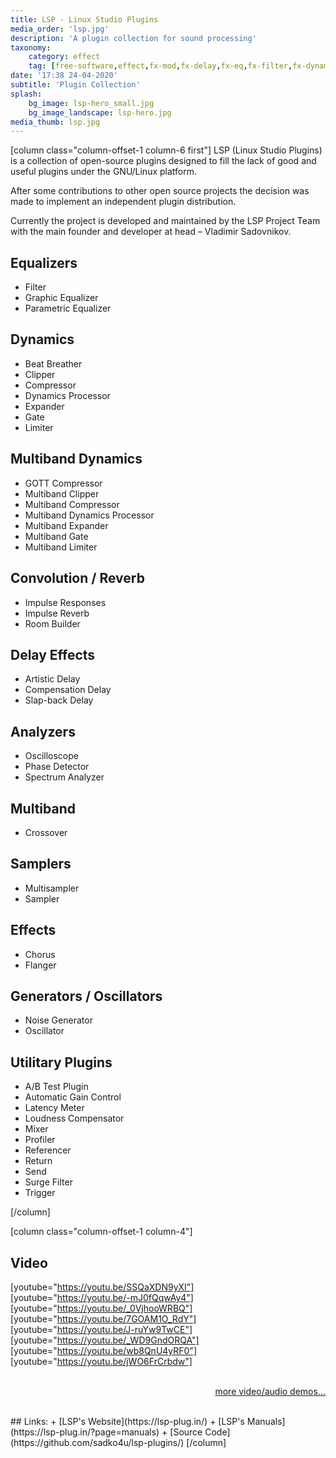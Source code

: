 ```yaml
---
title: LSP - Linux Studio Plugins
media_order: 'lsp.jpg'
description: 'A plugin collection for sound processing'
taxonomy:
    category: effect
    tag: [free-software,effect,fx-mod,fx-delay,fx-eq,fx-filter,fx-dynamics,fx-distortion,fx-other,ucase-pr,ucase-fx]
date: '17:38 24-04-2020'
subtitle: 'Plugin Collection'
splash:
    bg_image: lsp-hero_small.jpg
    bg_image_landscape: lsp-hero.jpg
media_thumb: lsp.jpg
---
```

[column class="column-offset-1 column-6 first"]
LSP (Linux Studio Plugins) is a collection of open-source plugins designed to fill the lack of good and useful plugins under the GNU/Linux platform.

After some contributions to other open source projects the decision was made to implement an independent plugin distribution.

Currently the project is developed and maintained by the LSP Project Team with the main founder and developer at head – Vladimir Sadovnikov.

## Equalizers

+ Filter
+ Graphic Equalizer
+ Parametric Equalizer

## Dynamics

+ Beat Breather
+ Clipper
+ Compressor
+ Dynamics Processor
+ Expander
+ Gate
+ Limiter

## Multiband Dynamics

+ GOTT Compressor
+ Multiband Clipper
+ Multiband Compressor
+ Multiband Dynamics Processor
+ Multiband Expander
+ Multiband Gate
+ Multiband Limiter

## Convolution / Reverb

+ Impulse Responses
+ Impulse Reverb
+ Room Builder

## Delay Effects

+ Artistic Delay
+ Compensation Delay
+ Slap-back Delay

## Analyzers

+ Oscilloscope
+ Phase Detector
+ Spectrum Analyzer

## Multiband

+ Crossover

## Samplers
+ Multisampler
+ Sampler

## Effects

+ Chorus
+ Flanger

## Generators / Oscillators

+ Noise Generator
+ Oscillator

## Utilitary Plugins

+ A/B Test Plugin
+ Automatic Gain Control
+ Latency Meter
+ Loudness Compensator
+ Mixer
+ Profiler
+ Referencer
+ Return
+ Send
+ Surge Filter
+ Trigger

[/column]

[column class="column-offset-1 column-4"]
## Video
[youtube="https://youtu.be/SSQaXDN9yXI"]
<br>
[youtube="https://youtu.be/-mJ0fQqwAy4"]
<br>
[youtube="https://youtu.be/_0VjhooWRBQ"]
<br>
[youtube="https://youtu.be/7GOAM1O_RdY"]
<br>
[youtube="https://youtu.be/J-ruYw9TwCE"]
<br>
[youtube="https://youtu.be/_WD9GndORQA"]
<br>
[youtube="https://youtu.be/wb8QnU4yRF0"]
<br>
[youtube="https://youtu.be/jWO6FrCrbdw"]
<br>
<br>
<p align="right">
 <a href="https://wiki.zynthian.org/index.php/Zynthian_Sound_Demos" target="_blank">more video/audio demos...</a>
</p>
<br>
## Links:
+ [LSP's Website](https://lsp-plug.in/)
+ [LSP's Manuals](https://lsp-plug.in/?page=manuals)
+ [Source Code](https://github.com/sadko4u/lsp-plugins/)
[/column]


